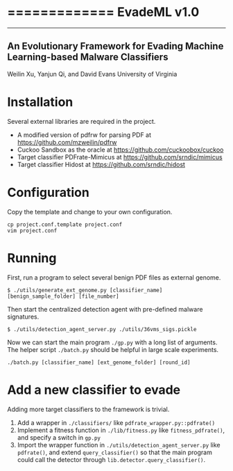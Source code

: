 =============
EvadeML v1.0
=============

------------
An Evolutionary Framework for Evading Machine Learning-based Malware Classifiers
------------

Weilin Xu, Yanjun Qi, and David Evans
University of Virginia

# Installation

Several external libraries are required in the project.

* A modified version of pdfrw for parsing PDF at https://github.com/mzweilin/pdfrw
* Cuckoo Sandbox as the oracle at https://github.com/cuckoobox/cuckoo
* Target classifier PDFrate-Mimicus at https://github.com/srndic/mimicus
* Target classifier Hidost at https://github.com/srndic/hidost

# Configuration

Copy the template and change to your own configuration.

```
cp project.conf.template project.conf
vim project.conf
```

# Running

First, run a program to select several benign PDF files as external genome.
```
$ ./utils/generate_ext_genome.py [classifier_name] [benign_sample_folder] [file_number]
```

Then start the centralized detection agent with pre-defined malware signatures.
```
$ ./utils/detection_agent_server.py ./utils/36vms_sigs.pickle
```

Now we can start the main program `./gp.py` with a long list of arguments. The helper script `./batch.py` should be helpful in large scale experiments.
```
./batch.py [classifier_name] [ext_genome_folder] [round_id]
```


# Add a new classifier to evade

Adding more target classifiers to the framework is trivial.

1. Add a wrapper in `./classifiers/` like `pdfrate_wrapper.py::pdfrate()`
2. Implement a fitness function in `./lib/fitness.py` like `fitness_pdfrate()`, and specify a switch in `gp.py`
3. Import the wrapper function in `./utils/detection_agent_server.py` like `pdfrate()`, and extend `query_classifier()` so that the main program could call the detector through `lib.detector.query_classifier()`.
